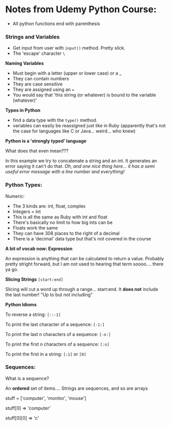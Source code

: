 # Notes from Udemy Python Course:
* All python functions end with parenthesis

### Strings and Variables
* Get input from user with `input()` method.  Pretty slick.
* The 'escape' character `\`

__Naming Variables__
* Must begin with a letter (upper or lower case) or a _
* They can contain numbers
* They are case sensitive
* They are assigned using an `=`
* You would say that 'this string (or whatever) is bound to the variable (whatever)'

__Types in Python__
* find a data type with the `type()` method.
* variables can easily be reassigned just like in Ruby (apparently that's not the case for languages like C or Java... weird... who knew)

__Python is a 'strongly typed' language__

What does that even mean???

In this example we try to concatenate a string and an int.  It generates an error saying it can't do that.  _Oh, and one nice thing here... it has a semi useful error message with a line number and everything!_

### Python Types:
Numeric:
* The 3 kinds are: int, float, complex
* Integers = int
* This is all the same as Ruby with int and float
* There's basically no limit to how big ints can be
* Floats work the same
* They can have 308 places to the right of a decimal
* There is a 'decimal' data type but that's not covered in the course

__A bit of vocab now: Expression__

An expression is anything that can be calculated to return a value.  Probably pretty stright forward, but I am not used to hearing that term soooo.... there  ya go.

__Slicing Strings__
`[start:end]`

Slicing will cut a word up through a range... start:end.  It __does not__ include the last number!  "Up to but not including"

__Python Idioms__

To reverse a string: `[::-1]`

To print the last character of a sequence: `[-1:]`

To print the last n characters of a sequence: `[-n:]`

To print the first n characters of a sequence: `[:n]`

To print the first in a string:
`[:1]` or `[0]`

### Sequences:

What is a sequence?

An __ordered__ set of items.... Strings are sequences, and so are arrays

stuff = ['computer', 'monitor', 'mouse']

stuff[0] => 'computer'

stuff[0][0] => 'c'
